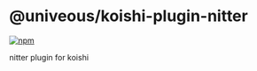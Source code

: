 # @univeous/koishi-plugin-nitter

[![npm](https://img.shields.io/npm/v/@univeous/koishi-plugin-nitter?style=flat-square)](https://www.npmjs.com/package/@univeous/koishi-plugin-nitter)

nitter plugin for koishi
